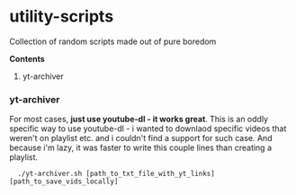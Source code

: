 # utility-scripts
Collection of random scripts made out of pure boredom

**Contents**
1. yt-archiver

### yt-archiver
For most cases, **just use youtube-dl - it works great**. This is an oddly specific way to use youtube-dl - i wanted to downlaod specific videos that weren't on playlist etc. and i couldn't find a support for such case. And because i'm lazy, it was faster to write this couple lines than creating a playlist.
```shell
  ./yt-archiver.sh [path_to_txt_file_with_yt_links] [path_to_save_vids_locally]
```
